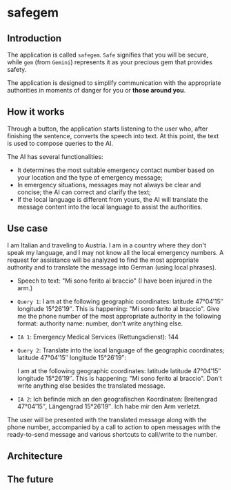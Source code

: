 # safegem

## Introduction

The application is called `safegem`. `Safe` signifies that you will be secure, while `gem` (from `Gemini`) represents it as your precious gem that provides safety.

The application is designed to simplify communication with the appropriate authorities in moments of danger for you or **those around you**.

## How it works

Through a button, the application starts listening to the user who, after finishing the sentence, converts the speech into text. At this point, the text is used to compose queries to the AI.

The AI has several functionalities:

- It determines the most suitable emergency contact number based on your location and the type of emergency message;
- In emergency situations, messages may not always be clear and concise; the AI can correct and clarify the text;
- If the local language is different from yours, the AI will translate the message content into the local language to assist the authorities.

## Use case

I am Italian and traveling to Austria. I am in a country where they don't speak my language, and I may not know all the local emergency numbers. A request for assistance will be analyzed to find the most appropriate authority and to translate the message into German (using local phrases).

- Speech to text: "Mi sono ferito al braccio" (I have been injured in the arm.)

- `Query 1`: I am at the following geographic coordinates: latitude 47°04′15″ longitude 15°26′19″. This is happening: "Mi sono ferito al braccio". Give me the phone number of the most appropriate authority in the following format: authority name: number, don't write anything else.

- `IA 1`: Emergency Medical Services (Rettungsdienst): 144

- `Query 2`: Translate into the local language of the geographic coordinates; latitude 47°04′15″ longitude 15°26′19″:

  I am at the following geographic coordinates: latitude latitude 47°04′15″ longitude 15°26′19″. This is happening: "Mi sono ferito al braccio". Don't write anything else besides the translated message.

- `IA 2`: Ich befinde mich an den geografischen Koordinaten: Breitengrad 47°04′15″, Längengrad 15°26′19″. Ich habe mir den Arm verletzt.

The user will be presented with the translated message along with the phone number, accompanied by a call to action to open messages with the ready-to-send message and various shortcuts to call/write to the number.

## Architecture

## The future
